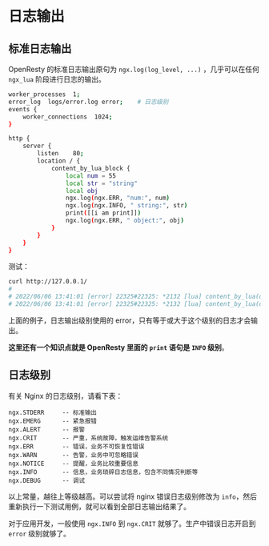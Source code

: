# 日志输出

## 标准日志输出

OpenResty 的标准日志输出原句为 `ngx.log(log_level, ...)` ，几乎可以在任何 `ngx_lua` 阶段进行日志的输出。


```bash
worker_processes  1;
error_log  logs/error.log error;    # 日志级别
events {
    worker_connections  1024;
}

http {
    server {
        listen    80;
        location / {
            content_by_lua_block {
                local num = 55
                local str = "string"
                local obj
                ngx.log(ngx.ERR, "num:", num)
                ngx.log(ngx.INFO, " string:", str)
                print([[i am print]])
                ngx.log(ngx.ERR, " object:", obj)
            }
        }
    }
}
```

测试：

```bash
curl http://127.0.0.1/
#
# 2022/06/06 13:41:01 [error] 22325#22325: *2132 [lua] content_by_lua(default.conf:14):5: num:55, client: 127.0.0.1, server: 127.0.0.1, request: "GET / HTTP/1.1", host: "127.0.0.1"
# 2022/06/06 13:41:01 [error] 22325#22325: *2132 [lua] content_by_lua(default.conf:14):8:  object:nil, client: 127.0.0.1, server: 127.0.0.1, request: "GET / HTTP/1.1", host: "127.0.0.1" 
```

上面的例子，日志输出级别使用的 error，只有等于或大于这个级别的日志才会输出。

**这里还有一个知识点就是 OpenResty 里面的 `print` 语句是 `INFO` 级别**。

## 日志级别

有关 Nginx 的日志级别，请看下表：

```text
ngx.STDERR     -- 标准输出
ngx.EMERG      -- 紧急报错
ngx.ALERT      -- 报警
ngx.CRIT       -- 严重，系统故障，触发运维告警系统
ngx.ERR        -- 错误，业务不可恢复性错误
ngx.WARN       -- 告警，业务中可忽略错误
ngx.NOTICE     -- 提醒，业务比较重要信息
ngx.INFO       -- 信息，业务琐碎日志信息，包含不同情况判断等
ngx.DEBUG      -- 调试
```

以上常量，越往上等级越高。可以尝试将 nginx 错误日志级别修改为 `info`，然后重新执行一下测试用例，就可以看到全部日志输出结果了。

对于应用开发，一般使用 `ngx.INFO` 到 `ngx.CRIT` 就够了。生产中错误日志开启到 `error` 级别就够了。
